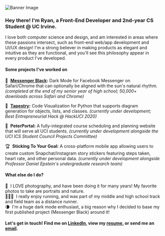 ![Banner Image](banner.png)

### Hey there! I'm Ryan, a Front-End Developer and 2nd-year CS Student @ UC Irvine.

I love both computer science and design, and am interested in areas where these passions intersect, such as front-end web/app development and UI/UX design! I'm a strong believer in making products as elegant and intuitive as they are functional, and you'll see this philosophy appear in every product I've developed.

#### Some projects I've worked on
🌙 &nbsp;**[Messenger Black](https://messengerblack.com):** Dark Mode for Facebook Messenger on Safari/Chrome that can optionally be aligned with the sun's natural rhythm. _(completed at the end of my senior year of high school; 50,000+ downloads across Safari and Chrome)_

🧵 &nbsp;**[Tapestry](https://devpost.com/software/tapestry):** Code Visualization for Python that supports diagram generation for objects, lists, and classes. _(currently under development; Best Entrepreneurial Hack @ HackUCI 2020)_

🐜 &nbsp;**PeterPortal:** A fully-integrated course scheduling and planning website that will serve all UCI students. _(currently under development alongside the UCI ICS Student Council Projects Committee)_

🏆 &nbsp;**Sticking To Your Goal:** A cross-platform mobile app allowing users to create custom Snapchat/Instagram story stickers featuring steps taken, heart rate, and other personal data. _(currently under development alongside Professor Daniel Epstein's undergraduate research team)_

#### What else do I do?
📸 &nbsp;I LOVE photography, and have been doing it for many years! My favorite photos to take are portraits and nature.<br>
🏃🏽‍♂️ &nbsp;I really enjoy running, and was part of my middle and high school track and field team as a distance runner.<br>
🌘 &nbsp;I'm a huge dark mode enthusiast, a big reason why I decided to base my first published project (Messenger Black) around it!

#### Let's get in touch! Find me on [LinkedIn][linkedin], view my [resume][resume], or send me an [email][email].
[linkedin]: https://www.linkedin.com/in/ryanmohta/
[resume]: https://ryanmohta.com/resume.pdf
[email]: mailto:mohtar@uci.edu

<!--
**ryanmohta/ryanmohta** is a ✨ _special_ ✨ repository because its `README.md` (this file) appears on your GitHub profile.

Here are some ideas to get you started:

- 🔭 I’m currently working on ...
- 🌱 I’m currently learning ...
- 👯 I’m looking to collaborate on ...
- 🤔 I’m looking for help with ...
- 💬 Ask me about ...
- 📫 How to reach me: ...
- 😄 Pronouns: ...
- ⚡ Fun fact: ...
-->
